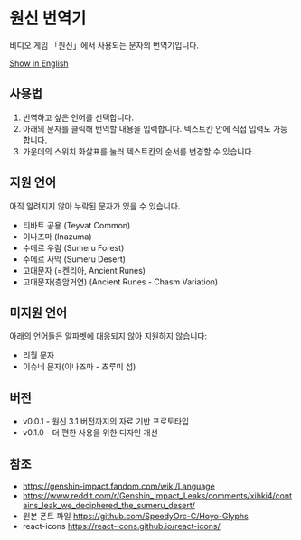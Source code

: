 # 원신 번역기
비디오 게임 「원신」에서 사용되는 문자의 번역기입니다.

[Show in English](/README.md)

## 사용법
1. 번역하고 싶은 언어를 선택합니다.
2. 아래의 문자를 클릭해 번역할 내용을 입력합니다. 텍스트칸 안에 직접 입력도 가능합니다.
3. 가운데의 스위치 화살표를 눌러 텍스트칸의 순서를 변경할 수 있습니다. 
## 지원 언어
아직 알려지지 않아 누락된 문자가 있을 수 있습니다.

- 티바트 공용 (Teyvat Common)
- 이나즈마 (Inazuma)
- 수메르 우림 (Sumeru Forest)
- 수메르 사막 (Sumeru Desert)
- 고대문자 (=켄리아, Ancient Runes)
- 고대문자(층암거연) (Ancient Runes - Chasm Variation)

## 미지원 언어
아래의 언어들은 알파벳에 대응되지 않아 지원하지 않습니다:
- 리월 문자
- 이슈네 문자(이나즈마 - 츠루미 섬)

## 버전
- v0.0.1 - 원신 3.1 버전까지의 자료 기반 프로토타입
- v0.1.0 - 더 편한 사용을 위한 디자인 개선

## 참조
- https://genshin-impact.fandom.com/wiki/Language
- https://www.reddit.com/r/Genshin_Impact_Leaks/comments/xihki4/contains_leak_we_deciphered_the_sumeru_desert/
- 원본 폰트 파일 https://github.com/SpeedyOrc-C/Hoyo-Glyphs
- react-icons https://react-icons.github.io/react-icons/



